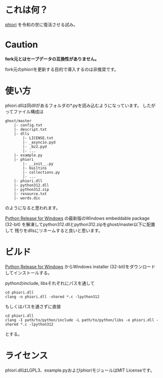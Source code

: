 # これは何？

[phiori](https://github.com/phiori/phiori)
を令和の世に復活させる試み。

# Caution

**fork元とはセーブデータの互換性がありません。**

fork元のphioriを更新する目的で導入するのは非推奨です。

# 使い方

phiori.dllは同dllがあるフォルダの\*.pyを読み込むようになっています。
したがってファイル構成は

```
ghost/master
    |- config.txt
    |- descript.txt
    |- dlls
        |- LICENSE.txt
        |- _asyncio.pyd
        |- _bz2.pyd
        |- ...
    |- example.py
    |- phiori
        |- __init__.py
        |- builtins
        |- collections.py
        |- ...
    |- phiori.dll
    |- python312.dll
    |- python312.zip
    |- resource.txt
    |- words.dic
```

のようになると思われます。

[Python Release for Windows](https://www.python.org/downloads/windows/)
の最新版のWindows embeddable package (32-bit)
を解凍してpython312.dllとpython312.zipをghost/master以下に配置して
残りをdllsにリネームすると良いと思います。

# ビルド

[Python Release for Windows](https://www.python.org/downloads/windows/)
からWindows installer (32-bit)をダウンロードしてインストールする。

pythonのinclude, libsそれぞれにパスを通して

```
cd phiori.dll
clang -o phiori.dll -shared *.c -lpython312
```

もしくはパスを通さずに直接

```
cd phiori.dll
clang -I path/to/python/include -L path/to/python/libs -o phiori.dll -shared *.c -lpython312
```

とする。

# ライセンス

phiori.dllはLGPL3、example.pyおよびphioriモジュールはMIT Licenseです。

